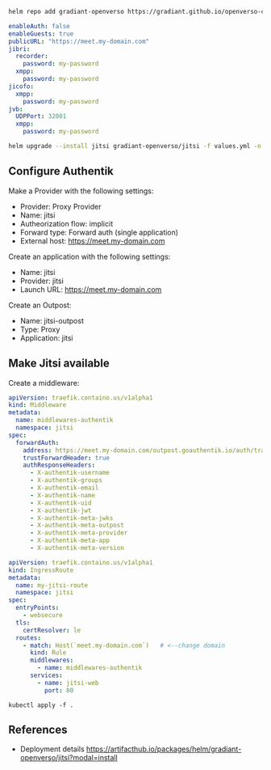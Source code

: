 ```bash
helm repo add gradiant-openverso https://gradiant.github.io/openverso-charts/
```


```yaml
enableAuth: false
enableGuests: true
publicURL: "https://meet.my-domain.com"
jibri:
  recorder:
    password: my-password
  xmpp:
    password: my-password
jicofo:
  xmpp:
    password: my-password
jvb:
  UDPPort: 32001
  xmpp:
    password: my-password
```

```bash
helm upgrade --install jitsi gradiant-openverso/jitsi -f values.yml -n jitsi --create-namespace
```
## Configure Authentik

Make a Provider with the following settings:
* Provider: Proxy Provider
* Name: jitsi
* Autheorization flow: implicit
* Forward type: Forward auth (single application)
* External host: https://meet.my-domain.com

Create an application with the following settings:
* Name: jitsi
* Provider: jitsi
* Launch URL: https://meet.my-domain.com

Create an Outpost:
* Name: jitsi-outpost
* Type: Proxy
* Application: jitsi




## Make Jitsi available
Create a middleware:

```yaml
apiVersion: traefik.containo.us/v1alpha1
kind: Middleware
metadata:
  name: middlewares-authentik
  namespace: jitsi
spec:
  forwardAuth:
    address: https://meet.my-domain.com/outpost.goauthentik.io/auth/traefik  #<--change domain
    trustForwardHeader: true
    authResponseHeaders:
      - X-authentik-username
      - X-authentik-groups
      - X-authentik-email
      - X-authentik-name
      - X-authentik-uid
      - X-authentik-jwt
      - X-authentik-meta-jwks
      - X-authentik-meta-outpost
      - X-authentik-meta-provider
      - X-authentik-meta-app
      - X-authentik-meta-version
```




```yaml
apiVersion: traefik.containo.us/v1alpha1
kind: IngressRoute
metadata:
  name: my-jitsi-route
  namespace: jitsi
spec:
  entryPoints:
    - websecure
  tls:
    certResolver: le
  routes:
    - match: Host(`meet.my-domain.com`)   # <--change domain
      kind: Rule
      middlewares:
        - name: middlewares-authentik
      services:
        - name: jitsi-web
          port: 80
```

```kubectl apply -f .```


## References
* Deployment details https://artifacthub.io/packages/helm/gradiant-openverso/jitsi?modal=install